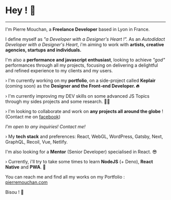 # Hey ! 👋

---

I'm Pierre Mouchan, a **Freelance Developer** based in Lyon in France.

I define myself as *"a Developer with a Designer's Heart !".*
As an *Autodidact Developer with a Designer's Heart*, i'm aiming to work with **artists, creative agencies, startups and individuals.**


I'm also a **performance and javascript enthusiast**, looking to achieve *"god"* performances through all my projects, focusing on delivering a delightful and refined experience to my clients and my users.

› I'm currently working on my **portfolio**, on a side-project called **Keplair** (coming soon) as the **Designer and the Front-end Developer. 🔥**

› I'm currently improving my DEV skills on some advanced JS Topics through my sides projects and some research. 👨‍💻

› I'm looking to collaborate and work on **any projects all around the globe** ! (Contact me on [facebook](https://www.facebook.com/mouchanpierre/))

*I'm open to any inquiries! Contact me!*

› My **tech stack** and preferences: React, WebGL, WordPress, Gatsby, Next, GraphQL, Recoil, Vue, Netlify. 


I'm also looking for a **Mentor** (Senior Developer) specialised in React. 😎

› Currently, i'll try to take some times to learn **NodeJS** (+ Deno), **React Native** and **PWA**. 🤙

You can reach me and find all my works on my Portfolio : [pierremouchan.com](https://pierremouchan.com)

Bisou ! 👋 
